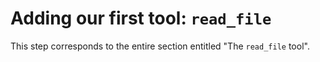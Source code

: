 # Adding our first tool: `read_file`
This step corresponds to the entire section entitled "The `read_file` tool".
